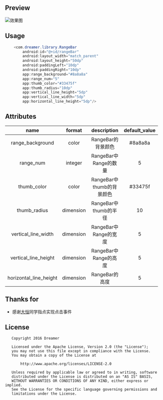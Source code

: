 ## Preview
![效果图](https://github.com/YangShaoXiong/RangeBar/blob/master/screenshot/image.gif)
## Usage
```java
    <com.dreamer.library.RangeBar
        android:id="@+id/rangeBar"
        android:layout_width="match_parent"
        android:layout_height="50dp"
        android:paddingLeft="10dp"
        android:paddingRight="10dp"
        app:range_background="#8a8a8a"
        app:range_num="5"
        app:thumb_color="#33475f"
        app:thumb_radius="10dp"
        app:vertical_line_height="5dp"
        app:vertical_line_width="5dp"
        app:horizontal_line_height="5dp"/>
```
## Attributes
| name                        |  format   | description               | default_value |
| :--------------------------:| :------:  | :-----------:             | :-----------: |
| range_background            | color     | RangeBar的背景颜色          | #8a8a8a       |
| range_num         | integer   | RangeBar中Range的数量             | 5 |
| thumb_color           | color     | RangeBar中thumb的背景颜色         | #33475f |
| thumb_radius        | dimension   | RangeBar中thumb的半径             | 10 |
| vertical_line_width | dimension   | RangeBar中Range的宽度 | 5 |
| vertical_line_height      | dimension   | RangeBar中Range的高度 | 5 |
| horizontal_line_height             | dimension | RangeBar的高度                | 5 |
## Thanks for
* 感谢[大恒](https://github.com/Eternal-Zhai)同学指点实现点击事件

## License
```
   Copyright 2016 Dreamer

   Licensed under the Apache License, Version 2.0 (the "License");
   you may not use this file except in compliance with the License.
   You may obtain a copy of the License at

       http://www.apache.org/licenses/LICENSE-2.0

   Unless required by applicable law or agreed to in writing, software
   distributed under the License is distributed on an "AS IS" BASIS,
   WITHOUT WARRANTIES OR CONDITIONS OF ANY KIND, either express or implied.
   See the License for the specific language governing permissions and
   limitations under the License.
```